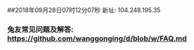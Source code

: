 ##2018年09月28日07时12分07秒 新址: 104.248.195.35
### 兔友常见问题及解答: https://github.com/wanggonging/d/blob/w/FAQ.md
